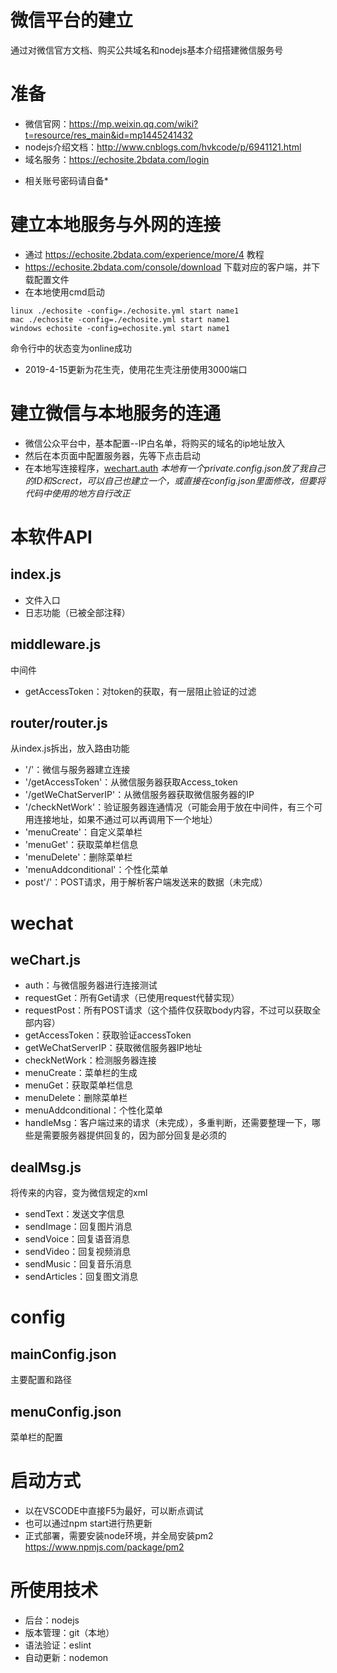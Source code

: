 # 微信平台的建立
通过对微信官方文档、购买公共域名和nodejs基本介绍搭建微信服务号

# 准备
- 微信官网：https://mp.weixin.qq.com/wiki?t=resource/res_main&id=mp1445241432
- nodejs介绍文档：http://www.cnblogs.com/hvkcode/p/6941121.html
- 域名服务：https://echosite.2bdata.com/login

* 相关账号密码请自备*

# 建立本地服务与外网的连接
- 通过 https://echosite.2bdata.com/experience/more/4 教程
- https://echosite.2bdata.com/console/download 下载对应的客户端，并下载配置文件
- 在本地使用cmd启动
```
linux ./echosite -config=./echosite.yml start name1
mac ./echosite -config=./echosite.yml start name1
windows echosite -config=echosite.yml start name1
```
命令行中的状态变为online成功

- 2019-4-15更新为花生壳，使用花生壳注册使用3000端口

# 建立微信与本地服务的连通
- 微信公众平台中，基本配置--IP白名单，将购买的域名的ip地址放入
- 然后在本页面中配置服务器，先等下点击启动
- 在本地写连接程序，[wechart.auth](##weChart.js)
*本地有一个private.config.json放了我自己的ID和Screct，可以自己也建立一个，或直接在config.json里面修改，但要将代码中使用的地方自行改正*

# 本软件API
## index.js
- 文件入口
- 日志功能（已被全部注释）

## middleware.js
中间件
- getAccessToken：对token的获取，有一层阻止验证的过滤

## router/router.js
从index.js拆出，放入路由功能
- '/'：微信与服务器建立连接
- '/getAccessToken'：从微信服务器获取Access_token
- '/getWeChatServerIP'：从微信服务器获取微信服务器的IP
- '/checkNetWork'：验证服务器连通情况（可能会用于放在中间件，有三个可用连接地址，如果不通过可以再调用下一个地址）
- 'menuCreate'：自定义菜单栏
- 'menuGet'：获取菜单栏信息
- 'menuDelete'：删除菜单栏
- 'menuAddconditional'：个性化菜单
- post'/'：POST请求，用于解析客户端发送来的数据（未完成）

# wechat
## weChart.js
- auth：与微信服务器进行连接测试
- requestGet：所有Get请求（已使用request代替实现）
- requestPost：所有POST请求（这个插件仅获取body内容，不过可以获取全部内容）
- getAccessToken：获取验证accessToken
- getWeChatServerIP：获取微信服务器IP地址
- checkNetWork：检测服务器连接
- menuCreate：菜单栏的生成
- menuGet：获取菜单栏信息
- menuDelete：删除菜单栏
- menuAddconditional：个性化菜单
- handleMsg：客户端过来的请求（未完成），多重判断，还需要整理一下，哪些是需要服务器提供回复的，因为部分回复是必须的

## dealMsg.js
将传来的内容，变为微信规定的xml
- sendText：发送文字信息
- sendImage：回复图片消息
- sendVoice：回复语音消息
- sendVideo：回复视频消息
- sendMusic：回复音乐消息
- sendArticles：回复图文消息

# config
## mainConfig.json
主要配置和路径

## menuConfig.json
菜单栏的配置

# 启动方式
- 以在VSCODE中直接F5为最好，可以断点调试
- 也可以通过npm start进行热更新
- 正式部署，需要安装node环境，并全局安装pm2
https://www.npmjs.com/package/pm2

# 所使用技术
- 后台：nodejs
- 版本管理：git（本地）
- 语法验证：eslint
- 自动更新：nodemon